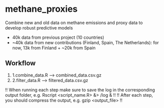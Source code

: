 # methane_proxies
Combine new and old data on methane emissions and proxy data to develop robust predictive models

- 40k data from previous project (10 countries)
- ~40k data from new contributions (Finland, Spain, The Netherlands): for now, 13k from Finland + ~20k from Spain

## Workflow
1. 1.combine_data.R --> combined_data.csv.gz
2. 2.filter_data.R --> filtered_data.csv.gz

!! When running each step make sure to save the log in the corresponding output folder, e.g. Rscript <script_name.R> &> <folder>/log & !!
!! After each step, you should compress the output, e.g. gzip <output_file> !!
